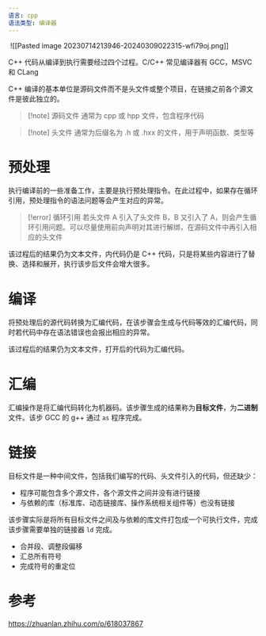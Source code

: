 ```yaml
---
语言: cpp
语法类型: 编译器
---
```

‍ ![[Pasted image 20230714213946-20240309022315-wfi79oj.png]]

C++ 代码从编译到执行需要经过四个过程。C/C++ 常见编译器有 GCC，MSVC 和 CLang

C++ 编译的基本单位是源码文件而不是头文件或整个项目，在链接之前各个源文件是彼此独立的。

> [!note] 源码文件
> 通常为 cpp 或 hpp 文件，包含程序代码

>[!note] 头文件
>通常为后缀名为 .h 或 .hxx 的文件，用于声明函数、类型等

# 预处理

执行编译前的一些准备工作，主要是执行预处理指令。在此过程中，如果存在循环引用，预处理指令的语法问题等会产生对应的异常。

> [!error] 循环引用
> 若头文件 A 引入了头文件 B，B 又引入了 A，则会产生循环引用问题。可以尽量使用前向声明对其进行解绑，在源码文件中再引入相应的头文件

该过程后的结果仍为文本文件，内代码仍是 C++ 代码，只是将某些内容进行了替换、选择和展开，执行该步后文件会增大很多。
# 编译

将预处理后的源代码转换为汇编代码，在该步骤会生成与代码等效的汇编代码，同时若代码中存在语法错误也会报出相应的异常。

该过程后的结果仍为文本文件，打开后的代码为汇编代码。

# 汇编

汇编操作是将汇编代码转化为机器码。该步骤生成的结果称为**目标文件**，为**二进制**文件。该步 GCC 的 g++ 通过 `as` 程序完成。

# 链接

目标文件是一种中间文件，包括我们编写的代码、头文件引入的代码，但还缺少：
* 程序可能包含多个源文件，各个源文件之间并没有进行链接
* 与依赖的库（标准库、动态链接库、操作系统相关组件等）也没有链接

该步骤实际是将所有目标文件之间及与依赖的库文件打包成一个可执行文件，完成该步骤需要单独的链接器 `ld` 完成。
* 合并段、调整段偏移
* 汇总所有符号
* 完成符号的重定位

# 参考

https://zhuanlan.zhihu.com/p/618037867